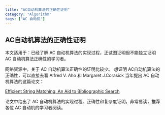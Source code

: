 ```yaml
---
title: "AC自动机算法的正确性证明"
category: "Algorithm"
tags: ["AC 自动机"]
---
```

## AC自动机算法的正确性证明
<span class="redText">本文适用于：已经了解 AC 自动机算法的实现过程，正试图证明但不能独立证明 AC 自动机算法正确性的学习者。</span>

网络资源中，关于 AC 自动机算法正确性的证明比较少。 想证明 AC自动机算法的正确性，可以直接去看 Alfred V. Aho 和 Margaret J.Corasick 当年提出 AC 自动机算法的这篇论文：

[Efficient String Matching: An Aid to Bibliographic Search][1]

论文中给出了 AC 自动机算法的实现过程、正确性和复杂度证明，非常易读，推荐各位 AC 自动机的学习者阅读。

[1]: https://pdfs.semanticscholar.org/3547/ac839d02f6efe3f6f76a8289738a22528442.pdf
